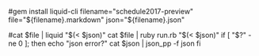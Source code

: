 #gem install liquid-cli
filename="schedule2017-preview"
file="${filename}.markdown"
json="${filename}.json"



#cat $file | liquid "$(< $json)"
cat $file | ruby run.rb "$(< $json)"
if [ "$?" -ne 0 ]; then
    echo "json error?"
    cat $json | json_pp -f json
fi
